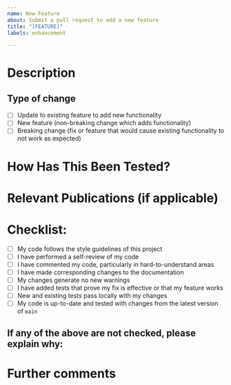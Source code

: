 ```yaml
---
name: New Feature
about: Submit a pull request to add a new feature
title: "[FEATURE]"
labels: enhancement

---
```


# Description

<!--- Please include a summary of the changes and the related issue. Please also include relevant motivation and context. List any dependencies that are required for this change. -->

## Type of change

<!--- Select the type of change -->

- [ ] Update to existing feature to add new functionality
- [ ] New feature (non-breaking change which adds functionality)
- [ ] Breaking change (fix or feature that would cause existing functionality to not work as expected)

# How Has This Been Tested?

<!--- Please describe the tests that you ran to verify your changes. Provide instructions so we can reproduce. Please also list any relevant details for your test configuration -->

# Relevant Publications (if applicable)

<!--- Please list any relevant publications that should be cited when using this feature -->

# Checklist:

- [ ] My code follows the style guidelines of this project
- [ ] I have performed a self-review of my code
- [ ] I have commented my code, particularly in hard-to-understand areas
- [ ] I have made corresponding changes to the documentation
- [ ] My changes generate no new warnings
- [ ] I have added tests that prove my fix is effective or that my feature works
- [ ] New and existing tests pass locally with my changes
- [ ] My code is up-to-date and tested with changes from the latest version of `main`

## If any of the above are not checked, please explain why:

<!--- Please explain why any of the above are not checked -->

# Further comments

<!--- If this is a relatively large or complex change, kick off the discussion by explaining why you chose the solution you did and what alternatives you considered, etc... -->